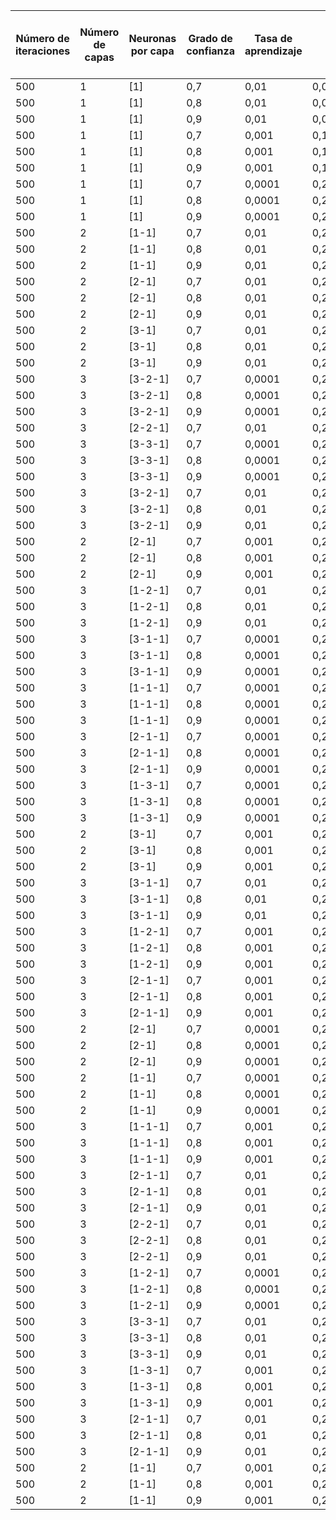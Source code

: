 Número de iteraciones|Número de capas|Neuronas por capa|Grado de confianza|Tasa de aprendizaje|Mínimo del error promedio en entrenamiento|Máximo del error promedio en entrenamiento|Número de falsos positivos en el entrenamiento|Número de falsos negativos en el entrenamiento|Mínimo del error promedio en pruebas|Máximo del error promedio en pruebas|Número de falsos negativos en pruebas|Número de falsos positivos en pruebas
---|----|---|---|---|---|---|----|----|----|---|-----|---|
500|1|[1]|0,7|0,01|0,085653098963736|0,244898998926552|57|340|0,0931975949695137|0,239835887973255|158|37
500|1|[1]|0,8|0,01|0,085653098963736|0,244898998926552|38|510|0,0931975949695137|0,239835887973255|244|28
500|1|[1]|0,9|0,01|0,085653098963736|0,244898998926552|21|769|0,0931975949695137|0,239835887973255|355|15
500|1|[1]|0,7|0,001|0,136128302311566|0,249455035538964|46|661|0,137367327364459|0,248928435499441|305|16
500|1|[1]|0,8|0,001|0,136128302311566|0,249455035538964|21|1013|0,137367327364459|0,248928435499441|446|6
500|1|[1]|0,9|0,001|0,136128302311566|0,249455035538964|10|1220|0,137367327364459|0,248928435499441|529|3
500|1|[1]|0,7|0,0001|0,21103023155632|0,24994644883431|5|1275|0,211627431186823|0,249891014537458|524|7
500|1|[1]|0,8|0,0001|0,21103023155632|0,24994644883431|0|1285|0,211627431186823|0,249891014537458|528|0
500|1|[1]|0,9|0,0001|0,21103023155632|0,24994644883431|0|1285|0,211627431186823|0,249891014537458|528|0
500|2|[1-1]|0,7|0,01|0,229607311601405|0,250106703065594|37|727|0,236059563567862|0,250628041898208|310|32
500|2|[1-1]|0,8|0,01|0,229607311601405|0,250106703065594|0|1285|0,236059563567862|0,250628041898208|528|0
500|2|[1-1]|0,9|0,01|0,229607311601405|0,250106703065594|0|1285|0,236059563567862|0,250628041898208|528|0
500|2|[2-1]|0,7|0,01|0,231394037202124|0,250186349565281|32|798|0,230584422171646|0,250183969145118|344|26
500|2|[2-1]|0,8|0,01|0,231394037202124|0,250186349565281|0|1256|0,230584422171646|0,250183969145118|557|0
500|2|[2-1]|0,9|0,01|0,231394037202124|0,250186349565281|0|1256|0,230584422171646|0,250183969145118|557|0
500|2|[3-1]|0,7|0,01|0,232175476546941|0,250239168017737|31|884|0,229543018725813|0,250111601777599|398|14
500|2|[3-1]|0,8|0,01|0,232175476546941|0,250239168017737|0|1258|0,229543018725813|0,250111601777599|555|0
500|2|[3-1]|0,9|0,01|0,232175476546941|0,250239168017737|0|1258|0,229543018725813|0,250111601777599|555|0
500|3|[3-2-1]|0,7|0,0001|0,235782228477037|0,249722837820446|0|1228|0,244154523395381|0,249645754216074|585|0
500|3|[3-2-1]|0,8|0,0001|0,235782228477037|0,249722837820446|0|1228|0,244154523395381|0,249645754216074|585|0
500|3|[3-2-1]|0,9|0,0001|0,235782228477037|0,249722837820446|0|1228|0,244154523395381|0,249645754216074|585|0
500|3|[2-2-1]|0,7|0,01|0,237527916931313|0,246978959867377|0|1250|0,241464058236596|0,249376622932001|563|0
500|3|[3-3-1]|0,7|0,0001|0,237703460624215|0,249641329142448|0|1254|0,240914123866108|0,249386502590792|559|0
500|3|[3-3-1]|0,8|0,0001|0,237703460624215|0,249641329142448|0|1254|0,240914123866108|0,249386502590792|559|0
500|3|[3-3-1]|0,9|0,0001|0,237703460624215|0,249641329142448|0|1254|0,240914123866108|0,249386502590792|559|0
500|3|[3-2-1]|0,7|0,01|0,238076745289119|0,24712615082526|0|1259|0,240155179000581|0,247883212409799|554|0
500|3|[3-2-1]|0,8|0,01|0,238076745289119|0,24712615082526|0|1259|0,240155179000581|0,247883212409799|554|0
500|3|[3-2-1]|0,9|0,01|0,238076745289119|0,24712615082526|0|1259|0,240155179000581|0,247883212409799|554|0
500|2|[2-1]|0,7|0,001|0,238143830441008|0,249942152800436|0|1246|0,242394094374383|0,250503822508591|567|0
500|2|[2-1]|0,8|0,001|0,238143830441008|0,249942152800436|0|1246|0,242394094374383|0,250503822508591|567|0
500|2|[2-1]|0,9|0,001|0,238143830441008|0,249942152800436|0|1246|0,242394094374383|0,250503822508591|567|0
500|3|[1-2-1]|0,7|0,01|0,238336911590909|0,247358838054852|0|1261|0,239935851089751|0,247929577309487|552|0
500|3|[1-2-1]|0,8|0,01|0,238336911590909|0,247358838054852|0|1261|0,239935851089751|0,247929577309487|552|0
500|3|[1-2-1]|0,9|0,01|0,238336911590909|0,247358838054852|0|1261|0,239935851089751|0,247929577309487|552|0
500|3|[3-1-1]|0,7|0,0001|0,238356083974239|0,249886189159918|0|1265|0,239161162270085|0,2497802269751|548|0
500|3|[3-1-1]|0,8|0,0001|0,238356083974239|0,249886189159918|0|1265|0,239161162270085|0,2497802269751|548|0
500|3|[3-1-1]|0,9|0,0001|0,238356083974239|0,249886189159918|0|1265|0,239161162270085|0,2497802269751|548|0
500|3|[1-1-1]|0,7|0,0001|0,238673900657826|0,249888090176213|0|1268|0,238852733724163|0,249777255057096|545|0
500|3|[1-1-1]|0,8|0,0001|0,238673900657826|0,249888090176213|0|1268|0,238852733724163|0,249777255057096|545|0
500|3|[1-1-1]|0,9|0,0001|0,238673900657826|0,249888090176213|0|1268|0,238852733724163|0,249777255057096|545|0
500|3|[2-1-1]|0,7|0,0001|0,238681927252506|0,249888809870017|0|1269|0,238646577833463|0,249776569426836|544|0
500|3|[2-1-1]|0,8|0,0001|0,238681927252506|0,249888809870017|0|1269|0,238646577833463|0,249776569426836|544|0
500|3|[2-1-1]|0,9|0,0001|0,238681927252506|0,249888809870017|0|1269|0,238646577833463|0,249776569426836|544|0
500|3|[1-3-1]|0,7|0,0001|0,238699942427816|0,249668859355714|0|1268|0,23888109366879|0,249345057251161|545|0
500|3|[1-3-1]|0,8|0,0001|0,238699942427816|0,249668859355714|0|1268|0,23888109366879|0,249345057251161|545|0
500|3|[1-3-1]|0,9|0,0001|0,238699942427816|0,249668859355714|0|1268|0,23888109366879|0,249345057251161|545|0
500|2|[3-1]|0,7|0,001|0,238848236961116|0,24997549439408|0|1260|0,240558194124828|0,250142105297623|553|0
500|2|[3-1]|0,8|0,001|0,238848236961116|0,24997549439408|0|1260|0,240558194124828|0,250142105297623|553|0
500|2|[3-1]|0,9|0,001|0,238848236961116|0,24997549439408|0|1260|0,240558194124828|0,250142105297623|553|0
500|3|[3-1-1]|0,7|0,01|0,238866864724218|0,245950442994601|0|1274|0,237673580924865|0,244960456628501|539|0
500|3|[3-1-1]|0,8|0,01|0,238866864724218|0,245950442994601|0|1274|0,237673580924865|0,244960456628501|539|0
500|3|[3-1-1]|0,9|0,01|0,238866864724218|0,245950442994601|0|1274|0,237673580924865|0,244960456628501|539|0
500|3|[1-2-1]|0,7|0,001|0,238963204998593|0,248070862229845|0|1272|0,23825668507895|0,246235546672791|541|0
500|3|[1-2-1]|0,8|0,001|0,238963204998593|0,248070862229845|0|1272|0,23825668507895|0,246235546672791|541|0
500|3|[1-2-1]|0,9|0,001|0,238963204998593|0,248070862229845|0|1272|0,23825668507895|0,246235546672791|541|0
500|3|[2-1-1]|0,7|0,001|0,239029174797756|0,249002925693632|0|1275|0,237683676712465|0,247938278942425|538|0
500|3|[2-1-1]|0,8|0,001|0,239029174797756|0,249002925693632|0|1275|0,237683676712465|0,247938278942425|538|0
500|3|[2-1-1]|0,9|0,001|0,239029174797756|0,249002925693632|0|1275|0,237683676712465|0,247938278942425|538|0
500|2|[2-1]|0,7|0,0001|0,239377384139797|0,249773767423523|0|1265|0,240083476358082|0,249564428468988|548|0
500|2|[2-1]|0,8|0,0001|0,239377384139797|0,249773767423523|0|1265|0,240083476358082|0,249564428468988|548|0
500|2|[2-1]|0,9|0,0001|0,239377384139797|0,249773767423523|0|1265|0,240083476358082|0,249564428468988|548|0
500|2|[1-1]|0,7|0,0001|0,239529954898355|0,249882024322775|0|1259|0,241283913342272|0,249785477087316|554|0
500|2|[1-1]|0,8|0,0001|0,239529954898355|0,249882024322775|0|1259|0,241283913342272|0,249785477087316|554|0
500|2|[1-1]|0,9|0,0001|0,239529954898355|0,249882024322775|0|1259|0,241283913342272|0,249785477087316|554|0
500|3|[1-1-1]|0,7|0,001|0,239569163835265|0,249034153711545|0|1282|0,236764400533122|0,247855656769153|531|0
500|3|[1-1-1]|0,8|0,001|0,239569163835265|0,249034153711545|0|1282|0,236764400533122|0,247855656769153|531|0
500|3|[1-1-1]|0,9|0,001|0,239569163835265|0,249034153711545|0|1282|0,236764400533122|0,247855656769153|531|0
500|3|[2-1-1]|0,7|0,01|0,239721161662634|0,246355555703434|0|1285|0,236213441473643|0,243876238894496|528|0
500|3|[2-1-1]|0,8|0,01|0,239721161662634|0,246355555703434|0|1285|0,236213441473643|0,243876238894496|528|0
500|3|[2-1-1]|0,9|0,01|0,239721161662634|0,246355555703434|0|1285|0,236213441473643|0,243876238894496|528|0
500|3|[2-2-1]|0,7|0,01|0,239802152870289|0,248187487713505|0|1285|0,236126718098583|0,245702420926008|528|0
500|3|[2-2-1]|0,8|0,01|0,239802152870289|0,248187487713505|0|1285|0,236126718098583|0,245702420926008|528|0
500|3|[2-2-1]|0,9|0,01|0,239802152870289|0,248187487713505|0|1285|0,236126718098583|0,245702420926008|528|0
500|3|[1-2-1]|0,7|0,0001|0,24022185177956|0,249808036646869|0|1292|0,235469341367567|0,249521200109781|521|0
500|3|[1-2-1]|0,8|0,0001|0,24022185177956|0,249808036646869|0|1292|0,235469341367567|0,249521200109781|521|0
500|3|[1-2-1]|0,9|0,0001|0,24022185177956|0,249808036646869|0|1292|0,235469341367567|0,249521200109781|521|0
500|3|[3-3-1]|0,7|0,01|0,240362212075637|0,249325805686097|0|1292|0,23537302617313|0,247169209526872|521|0
500|3|[3-3-1]|0,8|0,01|0,240362212075637|0,249325805686097|0|1292|0,23537302617313|0,247169209526872|521|0
500|3|[3-3-1]|0,9|0,01|0,240362212075637|0,249325805686097|0|1292|0,23537302617313|0,247169209526872|521|0
500|3|[1-3-1]|0,7|0,001|0,240371911576603|0,247634182352683|0|1294|0,23523258301569|0,244343227052718|519|0
500|3|[1-3-1]|0,8|0,001|0,240371911576603|0,247634182352683|0|1294|0,23523258301569|0,244343227052718|519|0
500|3|[1-3-1]|0,9|0,001|0,240371911576603|0,247634182352683|0|1294|0,23523258301569|0,244343227052718|519|0
500|3|[2-1-1]|0,7|0,01|0,240839262961571|0,247022427284675|0|1303|0,234019952022382|0,242972881054369|510|0
500|3|[2-1-1]|0,8|0,01|0,240839262961571|0,247022427284675|0|1303|0,234019952022382|0,242972881054369|510|0
500|3|[2-1-1]|0,9|0,01|0,240839262961571|0,247022427284675|0|1303|0,234019952022382|0,242972881054369|510|0
500|2|[1-1]|0,7|0,001|0,240994077492833|0,250011186631979|0|1282|0,238685689933838|0,250051827642776|531|0
500|2|[1-1]|0,8|0,001|0,240994077492833|0,250011186631979|0|1282|0,238685689933838|0,250051827642776|531|0
500|2|[1-1]|0,9|0,001|0,240994077492833|0,250011186631979|0|1282|0,238685689933838|0,250051827642776|531|0
